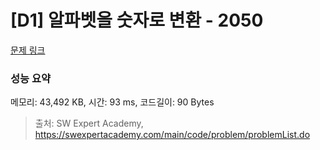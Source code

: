 # [D1] 알파벳을 숫자로 변환 - 2050 

[문제 링크](https://swexpertacademy.com/main/code/problem/problemDetail.do?contestProbId=AV5QLGxKAzQDFAUq) 

### 성능 요약

메모리: 43,492 KB, 시간: 93 ms, 코드길이: 90 Bytes



> 출처: SW Expert Academy, https://swexpertacademy.com/main/code/problem/problemList.do